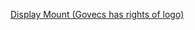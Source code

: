 [Display Mount (Govecs has rights of logo)](https://cad.onshape.com/documents/d2e54b8ad2f1a2405cf1981f/w/7cc03ec50020e00fa81f538a/e/62ff2c873d72c78bf2272509)

